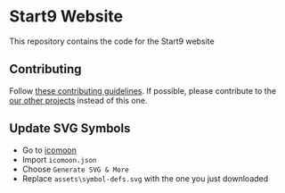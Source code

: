 # Start9 Website
This repository contains the code for the Start9 website

## Contributing 
Follow [these contributing guidelines](https://github.com/startnine/start9/blob/master/CONTRIBUTING.md). If possible, please contribute to the [our other projects](https://github.com/StartNine) instead of this one.

## Update SVG Symbols
- Go to [icomoon](https://icomoon.io/app/)
- Import ``icomoon.json``
- Choose ``Generate SVG & More``
- Replace ``assets\symbol-defs.svg`` with the one you just downloaded